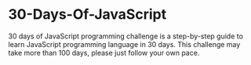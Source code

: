 # 30-Days-Of-JavaScript
30 days of JavaScript programming challenge is a step-by-step guide to learn JavaScript programming language in 30 days. This challenge may take more than 100 days,  please just follow your own pace. 
